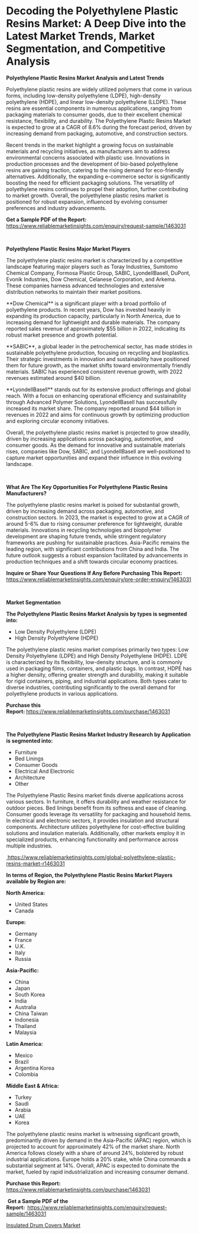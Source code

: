 <p><h1>Decoding the Polyethylene Plastic Resins Market: A Deep Dive into the Latest Market Trends, Market Segmentation, and Competitive Analysis</h1></p><p><strong>Polyethylene Plastic Resins Market Analysis and Latest Trends</strong></p>
<p><p>Polyethylene plastic resins are widely utilized polymers that come in various forms, including low-density polyethylene (LDPE), high-density polyethylene (HDPE), and linear low-density polyethylene (LLDPE). These resins are essential components in numerous applications, ranging from packaging materials to consumer goods, due to their excellent chemical resistance, flexibility, and durability. The Polyethylene Plastic Resins Market is expected to grow at a CAGR of 8.6% during the forecast period, driven by increasing demand from packaging, automotive, and construction sectors.</p><p>Recent trends in the market highlight a growing focus on sustainable materials and recycling initiatives, as manufacturers aim to address environmental concerns associated with plastic use. Innovations in production processes and the development of bio-based polyethylene resins are gaining traction, catering to the rising demand for eco-friendly alternatives. Additionally, the expanding e-commerce sector is significantly boosting the need for efficient packaging solutions. The versatility of polyethylene resins continues to propel their adoption, further contributing to market growth. Overall, the polyethylene plastic resins market is positioned for robust expansion, influenced by evolving consumer preferences and industry advancements.</p></p>
<p><strong>Get a Sample PDF of the Report:&nbsp;</strong> <a href="https://www.reliablemarketinsights.com/enquiry/request-sample/1463031?utm_campaign=3540&utm_medium=2&utm_source=Github&utm_content=ia&utm_term=03042025&utm_id=polyethylene-plastic-resins">https://www.reliablemarketinsights.com/enquiry/request-sample/1463031</a></p>
<p>&nbsp;</p>
<p><strong>Polyethylene Plastic Resins Major Market Players</strong></p>
<p><p>The polyethylene plastic resins market is characterized by a competitive landscape featuring major players such as Toray Industries, Sumitomo Chemical Company, Formosa Plastic Group, SABIC, LyondellBasell, DuPont, Evonik Industries, Dow Chemical, Celanese Corporation, and Arkema. These companies harness advanced technologies and extensive distribution networks to maintain their market positions.</p><p>**Dow Chemical** is a significant player with a broad portfolio of polyethylene products. In recent years, Dow has invested heavily in expanding its production capacity, particularly in North America, due to increasing demand for lightweight and durable materials. The company reported sales revenue of approximately $55 billion in 2022, indicating its robust market presence and growth potential.</p><p>**SABIC**, a global leader in the petrochemical sector, has made strides in sustainable polyethylene production, focusing on recycling and bioplastics. Their strategic investments in innovation and sustainability have positioned them for future growth, as the market shifts toward environmentally friendly materials. SABIC has experienced consistent revenue growth, with 2022 revenues estimated around $40 billion.</p><p>**LyondellBasell** stands out for its extensive product offerings and global reach. With a focus on enhancing operational efficiency and sustainability through Advanced Polymer Solutions, LyondellBasell has successfully increased its market share. The company reported around $44 billion in revenues in 2022 and aims for continuous growth by optimizing production and exploring circular economy initiatives.</p><p>Overall, the polyethylene plastic resins market is projected to grow steadily, driven by increasing applications across packaging, automotive, and consumer goods. As the demand for innovative and sustainable materials rises, companies like Dow, SABIC, and LyondellBasell are well-positioned to capture market opportunities and expand their influence in this evolving landscape.</p></p>
<p>&nbsp;</p>
<p><strong>What Are The Key Opportunities For Polyethylene Plastic Resins Manufacturers?</strong></p>
<p><p>The polyethylene plastic resins market is poised for substantial growth, driven by increasing demand across packaging, automotive, and construction sectors. In 2023, the market is expected to grow at a CAGR of around 5-6% due to rising consumer preference for lightweight, durable materials. Innovations in recycling technologies and biopolymer development are shaping future trends, while stringent regulatory frameworks are pushing for sustainable practices. Asia-Pacific remains the leading region, with significant contributions from China and India. The future outlook suggests a robust expansion facilitated by advancements in production techniques and a shift towards circular economy practices.</p></p>
<p><strong>Inquire or Share Your Questions If Any Before Purchasing This Report:</strong> <a href="https://www.reliablemarketinsights.com/enquiry/pre-order-enquiry/1463031?utm_campaign=3540&utm_medium=2&utm_source=Github&utm_content=ia&utm_term=03042025&utm_id=polyethylene-plastic-resins">https://www.reliablemarketinsights.com/enquiry/pre-order-enquiry/1463031</a></p>
<p>&nbsp;</p>
<p><strong>Market Segmentation</strong></p>
<p><strong>The Polyethylene Plastic Resins Market Analysis by types is segmented into:</strong></p>
<p><ul><li>Low Density Polyethylene (LDPE)</li><li>High Density Polyethylene (HDPE)</li></ul></p>
<p><p>The polyethylene plastic resins market comprises primarily two types: Low Density Polyethylene (LDPE) and High Density Polyethylene (HDPE). LDPE is characterized by its flexibility, low-density structure, and is commonly used in packaging films, containers, and plastic bags. In contrast, HDPE has a higher density, offering greater strength and durability, making it suitable for rigid containers, piping, and industrial applications. Both types cater to diverse industries, contributing significantly to the overall demand for polyethylene products in various applications.</p></p>
<p><strong>Purchase this Report:&nbsp;</strong><a href="https://www.reliablemarketinsights.com/purchase/1463031?utm_campaign=3540&utm_medium=2&utm_source=Github&utm_content=ia&utm_term=03042025&utm_id=polyethylene-plastic-resins">https://www.reliablemarketinsights.com/purchase/1463031</a></p>
<p>&nbsp;</p>
<p><strong>The Polyethylene Plastic Resins Market Industry Research by Application is segmented into:</strong></p>
<p><ul><li>Furniture</li><li>Bed Linings</li><li>Consumer Goods</li><li>Electrical And Electronic</li><li>Architecture</li><li>Other</li></ul></p>
<p><p>The Polyethylene Plastic Resins market finds diverse applications across various sectors. In furniture, it offers durability and weather resistance for outdoor pieces. Bed linings benefit from its softness and ease of cleaning. Consumer goods leverage its versatility for packaging and household items. In electrical and electronic sectors, it provides insulation and structural components. Architecture utilizes polyethylene for cost-effective building solutions and insulation materials. Additionally, other markets employ it in specialized products, enhancing functionality and performance across multiple industries.</p></p>
<p><a href="https://www.reliablemarketinsights.com/global-polyethylene-plastic-resins-market-r1463031?utm_campaign=3540&utm_medium=2&utm_source=Github&utm_content=ia&utm_term=03042025&utm_id=polyethylene-plastic-resins">&nbsp;https://www.reliablemarketinsights.com/global-polyethylene-plastic-resins-market-r1463031</a></p>
<p><strong>In terms of Region, the Polyethylene Plastic Resins Market Players available by Region are:</strong></p>
<p>
    <p> <strong> North America: </strong>
        <ul>
            <li>United States</li>
            <li>Canada</li>
        </ul>
        </p> 
    <p> <strong> Europe: </strong>
        <ul>
            <li>Germany</li>
            <li>France</li>
            <li>U.K.</li>
            <li>Italy</li>
            <li>Russia</li>
        </ul>
        </p> 
    <p> <strong> Asia-Pacific: </strong>
        <ul>
            <li>China</li>
            <li>Japan</li>
            <li>South Korea</li>
            <li>India</li>
            <li>Australia</li>
            <li>China Taiwan</li>
            <li>Indonesia</li>
            <li>Thailand</li>
            <li>Malaysia</li>
        </ul>
        </p> 
    <p> <strong> Latin America: </strong>
        <ul>
            <li>Mexico</li>
            <li>Brazil</li>
            <li>Argentina Korea</li>
            <li>Colombia</li>
        </ul>
        </p> 
    <p> <strong> Middle East & Africa: </strong>
        <ul>
            <li>Turkey</li>
            <li>Saudi</li>
            <li>Arabia</li>
            <li>UAE</li>
            <li>Korea</li>
        </ul>
    </p>
    </p>
<p><p>The polyethylene plastic resins market is witnessing significant growth, predominantly driven by demand in the Asia-Pacific (APAC) region, which is projected to account for approximately 42% of the market share. North America follows closely with a share of around 24%, bolstered by robust industrial applications. Europe holds a 20% stake, while China commands a substantial segment at 14%. Overall, APAC is expected to dominate the market, fueled by rapid industrialization and increasing consumer demand.</p></p>
<p><strong>Purchase this Report: </strong><a href="https://www.reliablemarketinsights.com/purchase/1463031?utm_campaign=3540&utm_medium=2&utm_source=Github&utm_content=ia&utm_term=03042025&utm_id=polyethylene-plastic-resins">https://www.reliablemarketinsights.com/purchase/1463031</a></p>
<p>&nbsp;<strong>Get a Sample PDF of the Report:&nbsp;&nbsp;</strong><a href="https://www.reliablemarketinsights.com/enquiry/request-sample/1463031?utm_campaign=3540&utm_medium=2&utm_source=Github&utm_content=ia&utm_term=03042025&utm_id=polyethylene-plastic-resins">https://www.reliablemarketinsights.com/enquiry/request-sample/1463031</a></p>
<p><strong></strong></p>
<p><p><a href="https://github.com/bufkamaiahi7/Market-Research-Report-List-1/blob/main/insulated-drum-covers-market.md?utm_campaign=3540&utm_medium=2&utm_source=Github&utm_content=ia&utm_term=03042025&utm_id=polyethylene-plastic-resins">Insulated Drum Covers Market</a></p></p>